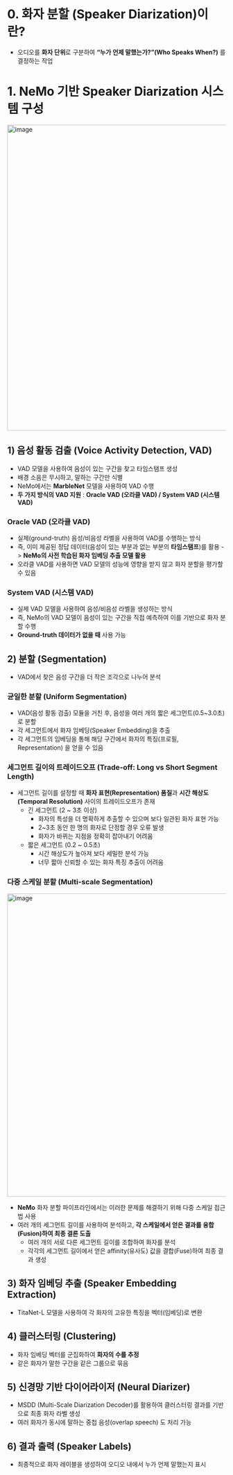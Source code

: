 # 0. 화자 분할 (Speaker Diarization)이란?
- 오디오를 **화자 단위**로 구분하여 **“누가 언제 말했는가?”(Who Speaks When?)** 를 결정하는 작업

# 1. NeMo 기반 Speaker Diarization 시스템 구성
<img width="705" alt="image" src="https://github.com/user-attachments/assets/50c256eb-3fc6-46d3-b0f7-e2df7bbfac1d" />

## 1) 음성 활동 검출 (Voice Activity Detection, VAD)
- VAD 모델을 사용하여 음성이 있는 구간을 찾고 타임스탬프 생성
- 배경 소음은 무시하고, 말하는 구간만 식별
- NeMo에서는 **MarbleNet** 모델을 사용하여 VAD 수행
- **두 가지 방식의 VAD 지원** : **Oracle VAD (오라클 VAD) / System VAD (시스템 VAD)**
  
### Oracle VAD (오라클 VAD)
- 실제(ground-truth) 음성/비음성 라벨을 사용하여 VAD를 수행하는 방식
- 즉, 이미 제공된 정답 데이터(음성이 있는 부분과 없는 부분의 **타임스탬프**)를 활용 -> **NeMo의 사전 학습된 화자 임베딩 추출 모델 활용**
- 오라클 VAD를 사용하면 VAD 모델의 성능에 영향을 받지 않고 화자 분할을 평가할 수 있음
  
### System VAD (시스템 VAD)
- 실제 VAD 모델을 사용하여 음성/비음성 라벨을 생성하는 방식
- 즉, NeMo의 VAD 모델이 음성이 있는 구간을 직접 예측하여 이를 기반으로 화자 분할 수행
- **Ground-truth 데이터가 없을 때** 사용 가능
  
  
## 2) 분할 (Segmentation)
- VAD에서 찾은 음성 구간을 더 작은 조각으로 나누어 분석
  
### 균일한 분할 (Uniform Segmentation)
- VAD(음성 활동 검출) 모듈을 거친 후, 음성을 여러 개의 짧은 세그먼트(0.5~3.0초) 로 분할
- 각 세그먼트에서 화자 임베딩(Speaker Embedding)을 추출
- 각 세그먼트의 임베딩을 통해 해당 구간에서 화자의 특징(프로필, Representation) 을 얻을 수 있음
  
### 세그먼트 길이의 트레이드오프 (Trade-off: Long vs Short Segment Length)
- 세그먼트 길이를 설정할 때 **화자 표현(Representation) 품질**과 **시간 해상도(Temporal Resolution)** 사이의 트레이드오프가 존재
  - 긴 세그먼트 (2 ~ 3초 이상)
    - 화자의 특성을 더 명확하게 추출할 수 있으며 보다 일관된 화자 표현 가능
    - 2~3초 동안 한 명의 화자로 단정할 경우 오류 발생
    - 화자가 바뀌는 지점을 정확히 잡아내기 어려움
  - 짧은 세그먼트 (0.2 ~ 0.5초)
    - 시간 해상도가 높아져 보다 세밀한 분석 가능
    - 너무 짧아 신뢰할 수 있는 화자 특징 추출이 어려움 
  
### 다중 스케일 분할 (Multi-scale Segmentation)
<img width="699" alt="image" src="https://github.com/user-attachments/assets/864783e3-2fb6-4373-8829-ba9389cb2f64" />

- **NeMo** 화자 분할 파이프라인에서는 이러한 문제를 해결하기 위해 다중 스케일 접근법 사용
- 여러 개의 세그먼트 길이를 사용하여 분석하고, **각 스케일에서 얻은 결과를 융합(Fusion)하여 최종 결론 도출**
  - 여러 개의 서로 다른 세그먼트 길이를 조합하여 화자를 분석
  - 각각의 세그먼트 길이에서 얻은 affinity(유사도) 값을 결합(Fuse)하여 최종 결과 생성 
  
  
## 3) 화자 임베딩 추출 (Speaker Embedding Extraction)
- TitaNet-L 모델을 사용하여 각 화자의 고유한 특징을 벡터(임베딩)로 변환

## 4) 클러스터링 (Clustering)
- 화자 임베딩 벡터를 군집화하여 **화자의 수를 추정**
- 같은 화자가 말한 구간을 같은 그룹으로 묶음

## 5) 신경망 기반 다이어라이저 (Neural Diarizer)
- MSDD (Multi-Scale Diarization Decoder)를 활용하여 클러스터링 결과를 기반으로 최종 화자 라벨 생성
- 여러 화자가 동시에 말하는 중첩 음성(overlap speech) 도 처리 가능

## 6) 결과 출력 (Speaker Labels)
- 최종적으로 화자 레이블을 생성하여 오디오 내에서 누가 언제 말했는지 표시
